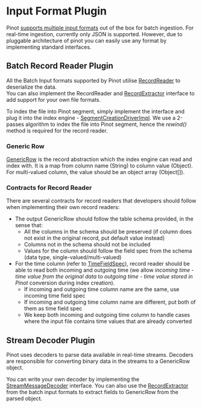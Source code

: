 # Input Format Plugin

Pinot [supports multiple input formats](../../../basics/data-import/pinot-input-formats.md) out of the box for batch ingestion. For real-time ingestion, currently only JSON is supported. However, due to pluggable architecture of pinot you can easily use any format by implementing standard interfaces.

## Batch Record Reader Plugin

All the Batch Input formats supported by Pinot utilise [RecordReader](https://github.com/apache/blob/master/pinot-spi/src/main/java/org/apache/pinot/spi/data/readers/RecordReader.java) to deserialize the data.\
You can also implement the RecordReader and [RecordExtractor](https://github.com/apache/blob/master/pinot-spi/src/main/java/org/apache/pinot/spi/data/readers/RecordExtractor.java) interface to add support for your own file formats.

To index the file into Pinot segment, simply implement the interface and plug it into the index engine - [SegmentCreationDriverImpl](https://github.com/apache/blob/master/pinot-core/src/main/java/org/apache/pinot/core/segment/creator/impl/SegmentIndexCreationDriverImpl.java). We use a 2-passes algorithm to index the file into Pinot segment, hence the _rewind()_ method is required for the record reader.

### Generic Row

[GenericRow](https://github.com/apache/blob/master/pinot-spi/src/main/java/org/apache/pinot/spi/data/readers/GenericRow.java) is the record abstraction which the index engine can read and index with. It is a map from column name (String) to column value (Object). For multi-valued column, the value should be an object array (Object\[]).

### Contracts for Record Reader

There are several contracts for record readers that developers should follow when implementing their own record readers:

* The output GenericRow should follow the table schema provided, in the sense that:
  * All the columns in the schema should be preserved (if column does not exist in the original record, put default value instead)
  * Columns not in the schema should not be included
  * Values for the column should follow the field spec from the schema (data type, single-valued/multi-valued)
* For the time column (refer to [TimeFieldSpec](https://github.com/apache/blob/master/pinot-spi/src/main/java/org/apache/pinot/spi/data/TimeFieldSpec.java)), record reader should be able to read both incoming and outgoing time (we allow _incoming time - time value from the original data_ to _outgoing time - time value stored in Pinot_ conversion during index creation).
  * If incoming and outgoing time column name are the same, use incoming time field spec
  * If incoming and outgoing time column name are different, put both of them as time field spec
  * We keep both incoming and outgoing time column to handle cases where the input file contains time values that are already converted

## Stream Decoder Plugin

Pinot uses decoders to parse data available in real-time streams. Decoders are responsible for converting binary data in the streams to a GenericRow object.

You can write your own decoder by implementing the [StreamMessageDecoder](https://github.com/apache/blob/master/pinot-spi/src/main/java/org/apache/pinot/spi/stream/StreamMessageDecoder.java) interface. You can also use the [RecordExtractor](https://github.com/apache/blob/master/pinot-spi/src/main/java/org/apache/pinot/spi/data/readers/RecordExtractor.java) from the batch input formats to extract fields to GenericRow from the parsed object.
